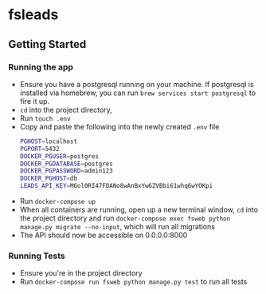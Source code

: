 # fsleads

## Getting Started

### Running the app

- Ensure you have a postgresql running on your machine. If postgresql is installed via homebrew, you can run `brew services start postgresql` to fire it up.
- `cd` into the project directory, 
- Run `touch .env`
- Copy and paste the following into the newly created `.env` file
    ```bash
    PGHOST=localhost
    PGPORT=5432
    DOCKER_PGUSER=postgres
    DOCKER_PGDATABASE=postgres
    DOCKER_PGPASSWORD=admin123
    DOCKER_PGHOST=db
    LEADS_API_KEY=M6ol0RI47FDANo8wAnBxYw6ZVBbi61whq6wYOKpi
    ```
- Run `docker-compose up`
- When all containers are running, open up a new terminal window, `cd` into the project directory and run `docker-compose exec fsweb python manage.py migrate --no-input`, which will run all migrations
- The API should now be accessible on 0.0.0.0:8000

### Running Tests

- Ensure you're in the project directory
- Run `docker-compose run fsweb python manage.py test` to run all tests

